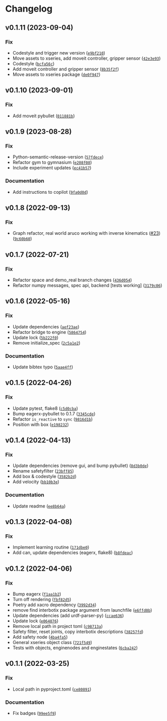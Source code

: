 # Changelog

<!--next-version-placeholder-->

## v0.1.11 (2023-09-04)

### Fix

* Codestyle and trigger new version ([`e9bf210`](https://github.com/eager-dev/eagerx_interbotix/commit/e9bf210606a98596ac224a09b5ffad98a43f91c2))
* Move assets to xseries, add moveit controller, gripper sensor ([`42e3e93`](https://github.com/eager-dev/eagerx_interbotix/commit/42e3e93436be547a04ec8a0e4e3a9126e2b6c252))
* Codestyle ([`bcfa56c`](https://github.com/eager-dev/eagerx_interbotix/commit/bcfa56c24f78be2f8a0d4c87cc9d3ab2a66449cf))
* Add moveit controller and gripper sensor ([`8b35f2f`](https://github.com/eager-dev/eagerx_interbotix/commit/8b35f2fbae93b25aa7c2929a4168091583f398c8))
* Move assets to xseries package ([`de0f947`](https://github.com/eager-dev/eagerx_interbotix/commit/de0f947635b6abafa6e11cae226e05271fa4e6d9))

## v0.1.10 (2023-09-01)

### Fix

* Add moveit pybullet ([`011881b`](https://github.com/eager-dev/eagerx_interbotix/commit/011881b99b4d5afe06b0e8a3dec90a2e9b4628d0))

## v0.1.9 (2023-08-28)

### Fix

* Python-semantic-release-version ([`57fdece`](https://github.com/eager-dev/eagerx_interbotix/commit/57fdece69bd4a782139b4bb1a1ecd18af75b6545))
* Refactor gym to gymnasium ([`e208f08`](https://github.com/eager-dev/eagerx_interbotix/commit/e208f08fac9be46d93570ce687a18e7061ad5065))
* Include experiment updates ([`ec41b57`](https://github.com/eager-dev/eagerx_interbotix/commit/ec41b577ce71a5111d2629eaacf6dca5c54ced7c))

### Documentation

* Add instructions to copilot ([`9fa0d0d`](https://github.com/eager-dev/eagerx_interbotix/commit/9fa0d0deb1afe29d9f9d51d564d15b32a5a024f1))

## v0.1.8 (2022-09-13)
### Fix
* Graph refactor, real world aruco working with inverse kinematics ([#23](https://github.com/eager-dev/eagerx_interbotix/issues/23)) ([`9c60b60`](https://github.com/eager-dev/eagerx_interbotix/commit/9c60b60aadf0d55e2647dde4f8e345341da85b93))

## v0.1.7 (2022-07-21)
### Fix
* Refactor space and demo_real branch changes ([`436d054`](https://github.com/eager-dev/eagerx_interbotix/commit/436d05415844678b6e916c2649e90404919a135c))
* Refactor numpy messages, spec api, backend [tests working] ([`3179c06`](https://github.com/eager-dev/eagerx_interbotix/commit/3179c06eb5bb735f158c2feaf734e719a4525f51))

## v0.1.6 (2022-05-16)
### Fix
* Update dependencies ([`aef23ae`](https://github.com/eager-dev/eagerx_interbotix/commit/aef23ae0a89427ca3fe77b12db91dca494f0d881))
* Refactor bridge to engine ([`5864754`](https://github.com/eager-dev/eagerx_interbotix/commit/586475442aafdf33a2790f796a0eab8a455a4372))
* Update lock ([`5b222f0`](https://github.com/eager-dev/eagerx_interbotix/commit/5b222f0a82a72e0cc933c33b2caec668c83075f0))
* Remove initialize_spec ([`2c5a1e2`](https://github.com/eager-dev/eagerx_interbotix/commit/2c5a1e274b185b7a52352bdd4ea64e357b274cd1))

### Documentation
* Update  bibtex typo ([`5aae4ff`](https://github.com/eager-dev/eagerx_interbotix/commit/5aae4ff22a41d4cfd49e7ae04a9596c00829c850))

## v0.1.5 (2022-04-26)
### Fix
* Update pytest, flake8 ([`c5d0cba`](https://github.com/eager-dev/eagerx_interbotix/commit/c5d0cba010570e27f84086dc000fe44e562c2912))
* Bump eagerx-pybullet to 0.1.7 ([`3345cde`](https://github.com/eager-dev/eagerx_interbotix/commit/3345cde06c03aa75c5d4e67a405147b2b7b7bda2))
* Refactor `is_reactive` to `sync` ([`9816d1b`](https://github.com/eager-dev/eagerx_interbotix/commit/9816d1bcad821893abca168abc92a6c860a7af8d))
* Position with box ([`e198232`](https://github.com/eager-dev/eagerx_interbotix/commit/e198232f8b7b7449c5d2887dc45ae0238f5e1911))

## v0.1.4 (2022-04-13)
### Fix
* Update dependencies (remove gui, and bump pybullet) ([`8d3b0de`](https://github.com/eager-dev/eagerx_interbotix/commit/8d3b0deabc3e94e4792c60756e46592fb5b49471))
* Rename safetyfilter ([`23bff85`](https://github.com/eager-dev/eagerx_interbotix/commit/23bff85fb2f65d82999d7ebcd4edae5f4a168577))
* Add box & codestyle ([`3582b2d`](https://github.com/eager-dev/eagerx_interbotix/commit/3582b2d5e4858329aa588efa6df8f3df7fbe8fdd))
* Add velocity ([`bb10b3e`](https://github.com/eager-dev/eagerx_interbotix/commit/bb10b3e161dd1df859609cae152059349105f265))

### Documentation
* Update readme ([`ee8b64a`](https://github.com/eager-dev/eagerx_interbotix/commit/ee8b64a37ab559e23f940ba881bc8ef32d8964e2))

## v0.1.3 (2022-04-08)
### Fix
* Implement learning routine ([`171dbe0`](https://github.com/eager-dev/eagerx_interbotix/commit/171dbe0e70225359a744346270b1ac6841def9f1))
* Add can, update dependencies (eagerx, flake8) ([`b8fdeac`](https://github.com/eager-dev/eagerx_interbotix/commit/b8fdeac69d9d2ca6673f6c76ecbac1eaf67e7861))

## v0.1.2 (2022-04-06)
### Fix
* Bump eagerx ([`f1aa1b2`](https://github.com/eager-dev/eagerx_interbotix/commit/f1aa1b28ace77a0f669d917cc83918cfa2462936))
* Turn off rendering ([`fbf82d5`](https://github.com/eager-dev/eagerx_interbotix/commit/fbf82d56a6774519f70bcc3eb854465f1becbd10))
* Poetry add xacro dependency ([`3992d34`](https://github.com/eager-dev/eagerx_interbotix/commit/3992d34e77396bedb45ab461363c4f30c7083893))
*  remove find interbotix package argument from launchfile ([`e6ffd0b`](https://github.com/eager-dev/eagerx_interbotix/commit/e6ffd0bbc0fdd666d1e617d835e2b2cd398ac365))
* Update dependencies (add urdf-parser-py) ([`ccae636`](https://github.com/eager-dev/eagerx_interbotix/commit/ccae636be67190bf8db5f6d67d37804cbae018b4))
* Update lock ([`e064876`](https://github.com/eager-dev/eagerx_interbotix/commit/e0648763921146d3ce7ce7ea8c4455c0638c190e))
* Remove local path in project toml ([`c98713a`](https://github.com/eager-dev/eagerx_interbotix/commit/c98713ad97b1857289dd9baf6ff51489e3b1d565))
* Safety filter, reset joints, copy interbotix descriptions ([`38257fd`](https://github.com/eager-dev/eagerx_interbotix/commit/38257fde3ea6e9d1fe66e8dd7739c1dd68916617))
* Add safety node ([`4ba4fa5`](https://github.com/eager-dev/eagerx_interbotix/commit/4ba4fa586d877915824b21644b794276a5fe6f0e))
* General xseries object class ([`721f549`](https://github.com/eager-dev/eagerx_interbotix/commit/721f5492e56eec9f74f7f136854893d5bfc9ff36))
* Tests with objects, enginenodes and enginestates  ([`6cba242`](https://github.com/eager-dev/eagerx_interbotix/commit/6cba2426c4c131418c97bcf72498be9d85136fe2))

## v0.1.1 (2022-03-25)
### Fix
* Local path in pyproject.toml ([`ce80891`](https://github.com/eager-dev/eagerx_interbotix/commit/ce80891bfdc661c4e95eb4eb35ee62c719b2df1f))

### Documentation
* Fix badges ([`99ee5f9`](https://github.com/eager-dev/eagerx_interbotix/commit/99ee5f9b5f2e4ecbd4a2307804c14222e1a6b9d4))
